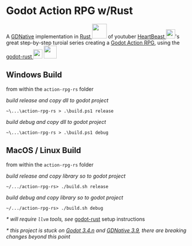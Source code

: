 # Godot Action RPG w/Rust
A [GDNative](https://docs.godotengine.org/en/stable/tutorials/plugins/gdnative/index.html) implementation in [Rust <img src="https://www.rustacean.net/assets/rustacean-flat-happy.svg" width="40"/>](https://www.rust-lang.org/)  of youtuber [HeartBeast <img src="https://yt3.ggpht.com/ytc/AKedOLSkfuN8VUPKr8FmL_42T-u3nd4MMx6VoY16V17BxA=s176-c-k-c0x00ffffff-no-rj" width=25>](https://www.youtube.com/c/uheartbeast)'s great step-by-step turoial series creating a [Godot Action RPG](https://tinyurl.com/5t7rstyx), using the [godot-rust <img src="https://godot-rust.github.io/godot-ferris.svg" width="25"/>](https://godot-rust.github.io/) <img src="https://crates.io/assets/Cargo-Logo-Small-c39abeb466d747f3be442698662c5260.png" width=35 />

## Windows Build
from within the ```action-rpg-rs``` folder

_build release and copy dll to godot project_

```shell
~\...\action-rpg-rs > .\build.ps1 release
```

_build debug and copy dll to godot project_

```shell
~\...\action-rpg-rs > .\build.ps1 debug
```

## MacOS / Linux Build
from within the ```action-rpg-rs``` folder

_build release and copy library so to godot project_

```shell
~/.../action-rpg-rs> ./build.sh release
```

_build debug and copy library so to godot project_

```shell
~/.../action-rpg-rs> ./build.sh debug
```

_* will require ```llvm``` tools, see_ [godot-rust](https://godot-rust.github.io/book/getting-started/setup.html) setup instructions

_* this project is stuck on [Godot 3.4.n](https://godotengine.org/download/archive/#3.5-beta1) and [GDNative 3.9](https://crates.io/crates/gdnative/0.9.3), there are breaking changes beyond this point_